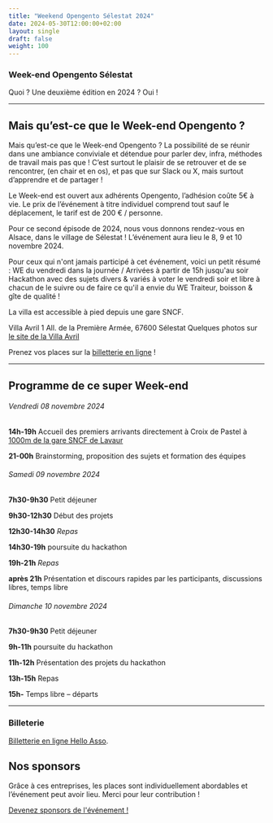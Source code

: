 ```yaml
---
title: "Weekend Opengento Sélestat 2024"
date: 2024-05-30T12:00:00+02:00
layout: single
draft: false
weight: 100
---
```


### Week-end Opengento Sélestat

Quoi ? Une deuxième édition en 2024 ? Oui !

------

## Mais qu’est-ce que le Week-end Opengento ?

Mais qu’est-ce que le Week-end Opengento ?
La possibilité de se réunir dans une ambiance conviviale et détendue pour parler dev, infra, méthodes de travail mais pas que ! C’est surtout le plaisir de se retrouver et de se rencontrer, (en chair et en os), et pas que sur Slack ou X, mais surtout d’apprendre et de partager !

Le Week-end est ouvert aux adhérents Opengento, l’adhésion coûte 5€ à vie.
Le prix de l’événement à titre individuel comprend tout sauf le déplacement, le tarif est de 200 € / personne.

Pour ce second épisode de 2024, nous vous donnons rendez-vous en Alsace, dans le village de Sélestat !
L’événement aura lieu le 8, 9 et 10 novembre 2024.

Pour ceux qui n'ont jamais participé à cet événement, voici un petit résumé :
WE du vendredi dans la journée / Arrivées à partir de 15h jusqu'au soir
Hackathon avec des sujets divers & variés à voter le vendredi soir et libre à chacun de le suivre ou de faire ce qu'il a envie du WE
Traiteur, boisson & gîte de qualité !

La villa est accessible à pied depuis une gare SNCF. 

Villa Avril
1 All. de la Première Armée, 67600 Sélestat
Quelques photos sur [le site de la Villa Avril](https://www.villa-avril.com/fr)

Prenez vos places sur la [billetterie en ligne](https://www.helloasso.com/associations/opengento/evenements/we-opengento-selestat-2024) !

------

## Programme de ce super Week-end

###### Vendredi 08 novembre 2024

**14h-19h** Accueil des premiers arrivants directement à Croix de Pastel à [1000m de la gare SNCF de Lavaur](https://www.google.fr/maps/dir/croix+de+pastel/Gare+de+Lavaur,+81500+Lavaur/@43.7007481,1.8140766,17z/data=!4m14!4m13!1m5!1m1!1s0x12ae874cf6a42f1b:0x8fa4a92fff29c284!2m2!1d1.8188237!2d43.6979161!1m5!1m1!1s0x12ae80b2c8d28d05:0x56bd9aba7a7d0c08!2m2!1d1.8131458!2d43.70348!3e2)

**21-00h** Brainstorming, proposition des sujets et formation des équipes


###### Samedi 09 novembre 2024

**7h30-9h30** Petit déjeuner

**9h30-12h30** Début des projets

**12h30-14h30** *Repas*

**14h30-19h** poursuite du hackathon

**19h-21h** *Repas*

**après 21h** Présentation et discours rapides par les participants, discussions libres, temps libre

###### Dimanche 10 novembre 2024

**7h30-9h30** Petit déjeuner

**9h-11h** poursuite du hackathon

**11h-12h** Présentation des projets du hackathon

**13h-15h** Repas

**15h-** Temps libre – départs

------

### Billeterie

[Billetterie en ligne Hello Asso](https://www.helloasso.com/associations/opengento/evenements/we-opengento-selestat-2024).

## Nos sponsors

Grâce à ces entreprises, les places sont individuellement abordables et l’événement peut avoir lieu. Merci pour leur contribution !

[Devenez sponsors de l'événement !](https://www.helloasso.com/associations/opengento/evenements/we-opengento-selestat-2024)
